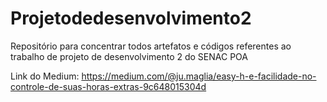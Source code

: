 # Projetodedesenvolvimento2
Repositório para concentrar todos artefatos e códigos referentes ao trabalho de projeto de desenvolvimento 2 do SENAC POA


Link do Medium: https://medium.com/@ju.maglia/easy-h-e-facilidade-no-controle-de-suas-horas-extras-9c648015304d
